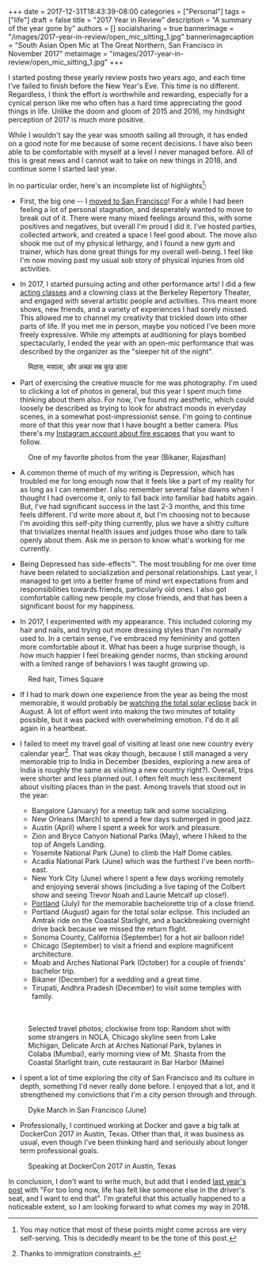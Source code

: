 +++
date = 2017-12-31T18:43:39-08:00
categories = ["Personal"]
tags = ["life"]
draft = false
title = "2017 Year in Review"
description = "A summary of the year gone by"
authors = []
socialsharing = true
bannerimage = "/images/2017-year-in-review/open_mic_sitting_1.jpg"
bannerimagecaption = "South Asian Open Mic at The Great Northern, San Francisco in November 2017"
metaimage = "images/2017-year-in-review/open_mic_sitting_1.jpg"
+++

I started posting these yearly review posts two years ago, and each time I've failed
to finish before the New Year's Eve. This time is no different. Regardless, I think
the effort is worthwhile and rewarding, especially for a cynical person like me who
often has a hard time appreciating the good things in life. Unlike the doom
and gloom of 2015 and 2016, my hindsight perception of 2017 is much more positive.

While I wouldn't say the year was smooth sailing all through, it has ended on a good note
for me because of some recent decisions. I have also been able to
be comfortable with myself at a level I never managed before. All of this is great news
and I cannot wait to take on new things in 2018, and continue some I started last year.

In no particular order, here's an incomplete list of highlights[^1]:

- First, the big one -- I [moved to San Francisco](/blog/moving-to-san-francisco/)! For a
while I had been feeling a lot of personal stagnation, and desperately wanted to move to
break out of it. There were many mixed feelings around this, with some positives and
negatives, but overall I'm proud I did it. I've hosted parties, collected artwork, and
created a space I feel good about. The move also shook me out of my physical lethargy,
and I found a new gym and trainer, which has done great things for my overall well-being.
I feel like I'm now moving past my usual sob story of physical injuries from old activities.

- In 2017, I started pursuing acting and other performance arts! I did a few [acting classes](/blog/about-acting-class/) and a clowning class at the Berkeley Repertory Theater, and engaged
with several artistic people and activities. This meant more shows, new friends, and
a variety of experiences I had sorely missed. This allowed me to channel my
creativity that trickled down into other parts of life. If you met me in person, maybe you
noticed I've been more freely expressive. While my attempts at auditioning for plays
bombed spectacularly, I ended the year with an open-mic performance that was described
by the organizer as the "sleeper hit of the night".

<figure>
    <img class="lazy" data-action="zoom" data-src="/images/2017-year-in-review/open_mic_standing.jpg" style="width:70%;"></img>
    <figcaption>मिठास, मसाला, और अच्छा सब कुछ डाला</figcaption>
</figure>

- Part of exercising the creative muscle for me was photography. I'm used to clicking
a lot of photos in general, but this year I spent much time thinking about them
also. For now, I've found my aesthetic, which could loosely be described as trying
to look for abstract moods in everyday scenes, in a somewhat post-impressionist
sense. I'm going to continue more of that this year now that I have bought a better
camera. Plus there's my [Instagram account about fire escapes](https://www.instagram.com/fireescapephotos/) that you want to follow.

<figure>
    <img class="lazy" data-action="zoom" data-src="/images/2017-year-in-review/bikaner.jpg" style="width:70%;"></img>
    <figcaption>One of my favorite photos from the year (Bikaner, Rajasthan)</figcaption>
</figure>

- A common theme of much of my writing is Depression, which has troubled me for long
enough now that it feels like a part of my reality for as long as I can remember. I also
remember several false dawns when I thought I had overcome it, only to fall back
into familiar bad habits again. But, I've had significant
success in the last 2-3 months, and this time feels different.
I'd write more about it, but I'm choosing not to
because I'm avoiding this self-pity thing currently, plus we have a shitty culture
that trivializes mental health issues and judges those who dare to talk openly about them.
Ask me in person to know what's working for me currently.

- Being Depressed has side-effects™. The most troubling for me over time have been
related to socialization and personal relationships. Last year, I managed to get
into a better frame of mind wrt expectations from and responsibilities towards
friends, particularly old ones. I also got comfortable calling new people my close
friends, and that has been a significant boost for my happiness.

- In 2017, I experimented with my appearance. This included
coloring my hair and nails, and trying out more dressing styles than I'm normally used
to. In a certain sense, I've embraced my femininity and gotten more
comfortable about it. What has been a huge surprise though, is how much happier I
feel breaking gender norms, than sticking around with a limited range of behaviors
I was taught growing up.

<figure>
    <img class="lazy" data-action="zoom" data-src="/images/2017-year-in-review/times_square.jpg" style="width:50%;"></img>
    <figcaption>Red hair, Times Square</figcaption>
</figure>

- If I had to mark down one experience from the year as being the most memorable, it
would probably be [watching the total solar eclipse](/experiences/first-total-solar-eclipse/) back in August. A lot of effort went into making the
two minutes of totality possible, but it was packed with overwhelming emotion. I'd
do it all again in a heartbeat.

- I failed to meet my travel goal of visiting at least one new country every calendar
year[^2]. That was okay though, because I still managed a very memorable trip to
India in December (besides, exploring a new area of India is roughly the same
as visiting a new country right?). Overall, trips were shorter and less planned out. I often felt much less excitement about visiting places than in the past.
Among travels that stood out in the year:
  - Bangalore (January) for a meetup talk and some socializing.
  - New Orleans (March) to spend a few days submerged in good jazz.
  - Austin (April) where I spent a week for work and pleasure.
  - Zion and Bryce Canyon National Parks (May), where I hiked to the top of Angels Landing.
  - Yosemite National Park (June) to climb the Half Dome cables.
  - Acadia National Park (June) which was the furthest I've been north-east.
  - New York City (June) where I spent a few days working remotely and enjoying several shows (including a live taping of the Colbert show and seeing Trevor Noah and Laurie Metcalf up close!).
  - [Portland](/experiences/portland-july-2017/) (July) for the memorable bachelorette trip of a close friend.
  - Portland (August) again for the total solar eclipse. This included an Amtrak ride on the Coastal Starlight, and a backbreaking overnight drive back because we missed the return flight.
  - Sonoma County, California (September) for a hot air balloon ride!
  - Chicago (September) to visit a friend and explore magnificent architecture.
  - Moab and Arches National Park (October) for a couple of friends' bachelor trip.
  - Bikaner (December) for a wedding and a great time.
  - Tirupati, Andhra Pradesh (December) to visit some temples with family.

<figure>
    <img class="lazy" data-action="zoom" data-src="/images/2017-year-in-review/nola_strangers.jpg" style="width:80%;"></img>
    <img class="lazy" data-action="zoom" data-src="/images/2017-year-in-review/bar_harbor.jpg" style="width:40%;"></img>
    <img class="lazy" data-action="zoom" data-src="/images/2017-year-in-review/chicago.jpg" style="width:40%;"></img>
    <img class="lazy" data-action="zoom" data-src="/images/2017-year-in-review/shasta.jpg" style="width:40%;"></img>
    <img class="lazy" data-action="zoom" data-src="/images/2017-year-in-review/arches_nps.jpg" style="width:40%;"></img>
    <img class="lazy" data-action="zoom" data-src="/images/2017-year-in-review/mumbai_bylanes.jpg" style="width:80%;"></img>
    <figcaption>Selected travel photos; clockwise from top: Random shot with some strangers in NOLA, Chicago skyline seen from Lake Michigan, Delicate Arch at Arches National Park, bylanes in Colaba (Mumbai), early morning view of Mt. Shasta from the Coastal Starlight train, cute restaurant in Bar Harbor (Maine)</figcaption>
</figure>

- I spent a lot of time exploring the city of San Francisco and its culture in depth, something I'd
never really done before. I enjoyed that a lot, and it strengthened my convictions
that I'm a city person through and through.

<figure>
    <img class="lazy" data-action="zoom" data-src="/images/2017-year-in-review/dyke_march_sf.jpg" style="width:80%;"></img>
    <figcaption>Dyke March in San Francisco (June)</figcaption>
</figure>

- Professionally, I continued working at Docker and gave a big talk at DockerCon 2017 in
Austin, Texas. Other than that, it was business as usual, even though I've been thinking hard and seriously about longer term professional goals.

<figure>
    <img class="lazy" data-action="zoom" data-src="/images/2017-year-in-review/dockercon_talk.jpg" style="width:80%;"></img>
    <figcaption>Speaking at DockerCon 2017 in Austin, Texas</figcaption>
</figure>

In conclusion, I don't want to write much, but add that I ended [last year's post](/blog/2016-year-in-review/)
with "For too long now, life has felt like someone else in the driver's seat, and I want to end that". I'm grateful that this actually happened to a noticeable extent, so I am
looking forward to what comes my way in 2018.

[^1]: You may notice that most of these points might come across are very self-serving. This is decidedly meant to be the tone of this post.

[^2]: Thanks to immigration constraints.